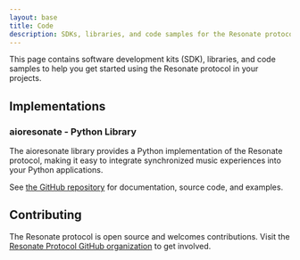 ```yaml
---
layout: base
title: Code
description: SDKs, libraries, and code samples for the Resonate protocol.
---
```


This page contains software development kits (SDK), libraries, and code samples to help you get started using the Resonate protocol in your projects.

## Implementations

### aioresonate - Python Library

The aioresonate library provides a Python implementation of the Resonate protocol, making it easy to integrate synchronized music experiences into your Python applications.

See [the GitHub repository](https://github.com/Resonate-Protocol/aioresonate) for documentation, source code, and examples.

## Contributing

The Resonate protocol is open source and welcomes contributions. Visit the [Resonate Protocol GitHub organization](https://github.com/Resonate-Protocol) to get involved.
